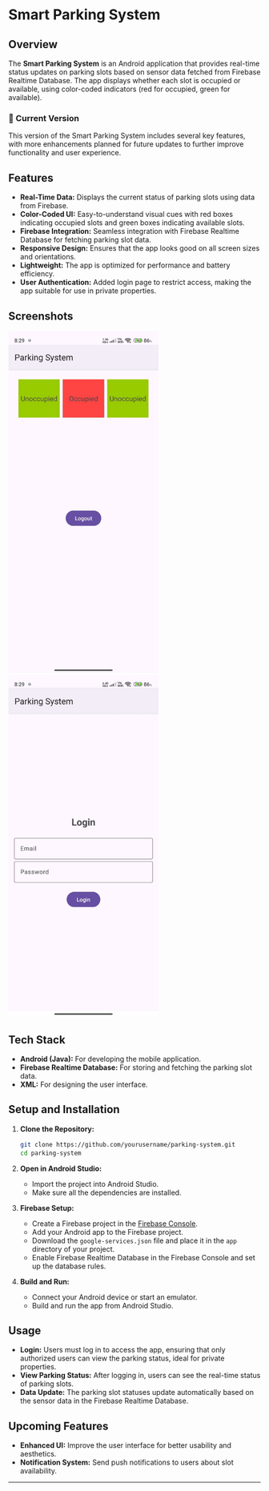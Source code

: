 

# Smart Parking System

## Overview

The **Smart Parking System** is an Android application that provides real-time status updates on parking slots based on sensor data fetched from Firebase Realtime Database. The app displays whether each slot is occupied or available, using color-coded indicators (red for occupied, green for available).

### 🚧 Current Version

This version of the Smart Parking System includes several key features, with more enhancements planned for future updates to further improve functionality and user experience.

## Features

- **Real-Time Data:** Displays the current status of parking slots using data from Firebase.
- **Color-Coded UI:** Easy-to-understand visual cues with red boxes indicating occupied slots and green boxes indicating available slots.
- **Firebase Integration:** Seamless integration with Firebase Realtime Database for fetching parking slot data.
- **Responsive Design:** Ensures that the app looks good on all screen sizes and orientations.
- **Lightweight:** The app is optimized for performance and battery efficiency.
- **User Authentication:** Added login page to restrict access, making the app suitable for use in private properties.

## Screenshots

<img src="Slot_updates.jpg" alt="Parking Status" width="300" />
<img src="Login.jpg" alt="Login Form" width="300" />

## Tech Stack

- **Android (Java):** For developing the mobile application.
- **Firebase Realtime Database:** For storing and fetching the parking slot data.
- **XML:** For designing the user interface.

## Setup and Installation

1. **Clone the Repository:**

    ```bash
    git clone https://github.com/yourusername/parking-system.git
    cd parking-system
    ```

2. **Open in Android Studio:**
   - Import the project into Android Studio.
   - Make sure all the dependencies are installed.

3. **Firebase Setup:**
   - Create a Firebase project in the [Firebase Console](https://console.firebase.google.com/).
   - Add your Android app to the Firebase project.
   - Download the `google-services.json` file and place it in the `app` directory of your project.
   - Enable Firebase Realtime Database in the Firebase Console and set up the database rules.

4. **Build and Run:**
   - Connect your Android device or start an emulator.
   - Build and run the app from Android Studio.

## Usage

- **Login:** Users must log in to access the app, ensuring that only authorized users can view the parking status, ideal for private properties.
- **View Parking Status:** After logging in, users can see the real-time status of parking slots.
- **Data Update:** The parking slot statuses update automatically based on the sensor data in the Firebase Realtime Database.

## Upcoming Features

- **Enhanced UI:** Improve the user interface for better usability and aesthetics.
- **Notification System:** Send push notifications to users about slot availability.

---
